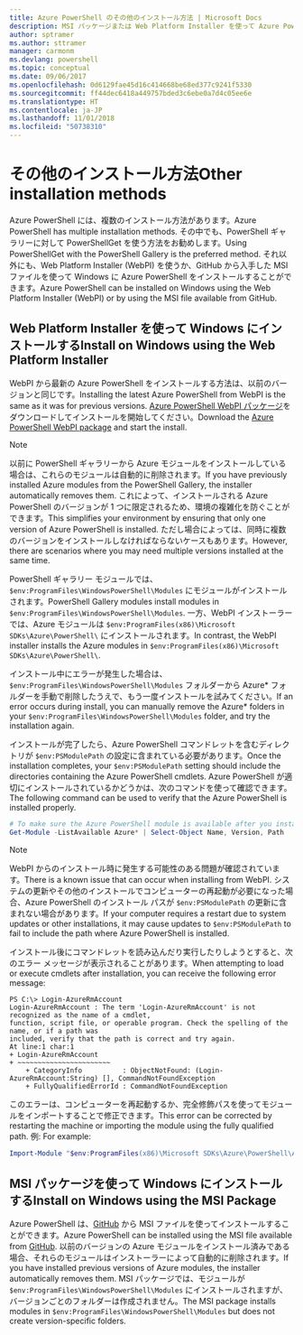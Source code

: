 ```yaml
---
title: Azure PowerShell のその他のインストール方法 | Microsoft Docs
description: MSI パッケージまたは Web Platform Installer を使って Azure PowerShell をインストールする方法について説明します。
author: sptramer
ms.author: sttramer
manager: carmonm
ms.devlang: powershell
ms.topic: conceptual
ms.date: 09/06/2017
ms.openlocfilehash: 0d6129fae45d16c414668be68ed377c9241f5330
ms.sourcegitcommit: ff44dec6418a449757bded3c6ebe0a7d4c05ee6e
ms.translationtype: HT
ms.contentlocale: ja-JP
ms.lasthandoff: 11/01/2018
ms.locfileid: "50738310"
---
```

# <a name="other-installation-methods"></a><span data-ttu-id="e97b4-103">その他のインストール方法</span><span class="sxs-lookup"><span data-stu-id="e97b4-103">Other installation methods</span></span>

<span data-ttu-id="e97b4-104">Azure PowerShell には、複数のインストール方法があります。</span><span class="sxs-lookup"><span data-stu-id="e97b4-104">Azure PowerShell has multiple installation methods.</span></span> <span data-ttu-id="e97b4-105">その中でも、PowerShell ギャラリーに対して PowerShellGet を使う方法をお勧めします。</span><span class="sxs-lookup"><span data-stu-id="e97b4-105">Using PowerShellGet with the PowerShell Gallery is the preferred method.</span></span> <span data-ttu-id="e97b4-106">それ以外にも、Web Platform Installer (WebPI) を使うか、GitHub から入手した MSI ファイルを使って Windows に Azure PowerShell をインストールすることができます。</span><span class="sxs-lookup"><span data-stu-id="e97b4-106">Azure PowerShell can be installed on Windows using the Web Platform Installer (WebPI) or by using the MSI file available from GitHub.</span></span>
 
## <a name="install-on-windows-using-the-web-platform-installer"></a><span data-ttu-id="e97b4-107">Web Platform Installer を使って Windows にインストールする</span><span class="sxs-lookup"><span data-stu-id="e97b4-107">Install on Windows using the Web Platform Installer</span></span>

<span data-ttu-id="e97b4-108">WebPI から最新の Azure PowerShell をインストールする方法は、以前のバージョンと同じです。</span><span class="sxs-lookup"><span data-stu-id="e97b4-108">Installing the latest Azure PowerShell from WebPI is the same as it was for previous versions.</span></span>
<span data-ttu-id="e97b4-109">[Azure PowerShell WebPI パッケージ](http://aka.ms/webpi-azps)をダウンロードしてインストールを開始してください。</span><span class="sxs-lookup"><span data-stu-id="e97b4-109">Download the [Azure PowerShell WebPI package](http://aka.ms/webpi-azps) and start the install.</span></span>

> [!NOTE]
> <span data-ttu-id="e97b4-110">以前に PowerShell ギャラリーから Azure モジュールをインストールしている場合は、これらのモジュールは自動的に削除されます。</span><span class="sxs-lookup"><span data-stu-id="e97b4-110">If you have previously installed Azure modules from the PowerShell Gallery, the installer automatically removes them.</span></span> <span data-ttu-id="e97b4-111">これによって、インストールされる Azure PowerShell のバージョンが 1 つに限定されるため、環境の複雑化を防ぐことができます。</span><span class="sxs-lookup"><span data-stu-id="e97b4-111">This simplifies your environment by ensuring that only one version of Azure PowerShell is installed.</span></span> <span data-ttu-id="e97b4-112">ただし場合によっては、同時に複数のバージョンをインストールしなければならないケースもあります。</span><span class="sxs-lookup"><span data-stu-id="e97b4-112">However, there are scenarios where you may need multiple versions installed at the same time.</span></span>
>
> <span data-ttu-id="e97b4-113">PowerShell ギャラリー モジュールでは、`$env:ProgramFiles\WindowsPowerShell\Modules` にモジュールがインストールされます。</span><span class="sxs-lookup"><span data-stu-id="e97b4-113">PowerShell Gallery modules install modules in `$env:ProgramFiles\WindowsPowerShell\Modules`.</span></span> <span data-ttu-id="e97b4-114">一方、WebPI インストーラーでは、Azure モジュールは `$env:ProgramFiles(x86)\Microsoft SDKs\Azure\PowerShell\` にインストールされます。</span><span class="sxs-lookup"><span data-stu-id="e97b4-114">In contrast, the WebPI installer installs the Azure modules in `$env:ProgramFiles(x86)\Microsoft SDKs\Azure\PowerShell\`.</span></span>
>
> <span data-ttu-id="e97b4-115">インストール中にエラーが発生した場合は、`$env:ProgramFiles\WindowsPowerShell\Modules` フォルダーから Azure\* フォルダーを手動で削除したうえで、もう一度インストールを試みてください。</span><span class="sxs-lookup"><span data-stu-id="e97b4-115">If an error occurs during install, you can manually remove the Azure\* folders in your `$env:ProgramFiles\WindowsPowerShell\Modules` folder, and try the installation again.</span></span>

<span data-ttu-id="e97b4-116">インストールが完了したら、Azure PowerShell コマンドレットを含むディレクトリが `$env:PSModulePath` の設定に含まれている必要があります。</span><span class="sxs-lookup"><span data-stu-id="e97b4-116">Once the installation completes, your `$env:PSModulePath` setting should include the directories containing the Azure PowerShell cmdlets.</span></span> <span data-ttu-id="e97b4-117">Azure PowerShell が適切にインストールされているかどうかは、次のコマンドを使って確認できます。</span><span class="sxs-lookup"><span data-stu-id="e97b4-117">The following command can be used to verify that the Azure PowerShell is installed properly.</span></span>

```powershell
# To make sure the Azure PowerShell module is available after you install
Get-Module -ListAvailable Azure* | Select-Object Name, Version, Path
```

> [!NOTE]
> <span data-ttu-id="e97b4-118">WebPI からのインストール時に発生する可能性のある問題が確認されています。</span><span class="sxs-lookup"><span data-stu-id="e97b4-118">There is a known issue that can occur when installing from WebPI.</span></span> <span data-ttu-id="e97b4-119">システムの更新やその他のインストールでコンピューターの再起動が必要になった場合、Azure PowerShell のインストール パスが `$env:PSModulePath` の更新に含まれない場合があります。</span><span class="sxs-lookup"><span data-stu-id="e97b4-119">If your computer requires a restart due to system updates or other installations, it may cause updates to `$env:PSModulePath` to fail to include the path where Azure PowerShell is installed.</span></span>

<span data-ttu-id="e97b4-120">インストール後にコマンドレットを読み込んだり実行したりしようとすると、次のエラー メッセージが表示されることがあります。</span><span class="sxs-lookup"><span data-stu-id="e97b4-120">When attempting to load or execute cmdlets after installation, you can receive the following error message:</span></span>

```output
PS C:\> Login-AzureRmAccount
Login-AzureRmAccount : The term 'Login-AzureRmAccount' is not recognized as the name of a cmdlet,
function, script file, or operable program. Check the spelling of the name, or if a path was
included, verify that the path is correct and try again.
At line:1 char:1
+ Login-AzureRmAccount
+ ~~~~~~~~~~~~~~~~~~~~~~~
    + CategoryInfo          : ObjectNotFound: (Login-AzureRmAccount:String) [], CommandNotFoundException
    + FullyQualifiedErrorId : CommandNotFoundException
```

<span data-ttu-id="e97b4-121">このエラーは、コンピューターを再起動するか、完全修飾パスを使ってモジュールをインポートすることで修正できます。</span><span class="sxs-lookup"><span data-stu-id="e97b4-121">This error can be corrected by restarting the machine or importing the module using the fully qualified path.</span></span> <span data-ttu-id="e97b4-122">例: </span><span class="sxs-lookup"><span data-stu-id="e97b4-122">For example:</span></span>

```powershell
Import-Module "$env:ProgramFiles(x86)\Microsoft SDKs\Azure\PowerShell\AzureRM.psd1"
```

## <a name="install-on-windows-using-the-msi-package"></a><span data-ttu-id="e97b4-123">MSI パッケージを使って Windows にインストールする</span><span class="sxs-lookup"><span data-stu-id="e97b4-123">Install on Windows using the MSI Package</span></span>

<span data-ttu-id="e97b4-124">Azure PowerShell は、[GitHub](https://github.com/Azure/azure-powershell/releases/latest) から MSI ファイルを使ってインストールすることができます。</span><span class="sxs-lookup"><span data-stu-id="e97b4-124">Azure PowerShell can be installed using the MSI file available from [GitHub](https://github.com/Azure/azure-powershell/releases/latest).</span></span> <span data-ttu-id="e97b4-125">以前のバージョンの Azure モジュールをインストール済みである場合、それらのモジュールはインストーラーによって自動的に削除されます。</span><span class="sxs-lookup"><span data-stu-id="e97b4-125">If you have installed previous versions of Azure modules, the installer automatically removes them.</span></span> <span data-ttu-id="e97b4-126">MSI パッケージでは、モジュールが `$env:ProgramFiles\WindowsPowerShell\Modules` にインストールされますが、バージョンごとのフォルダーは作成されません。</span><span class="sxs-lookup"><span data-stu-id="e97b4-126">The MSI package installs modules in `$env:ProgramFiles\WindowsPowerShell\Modules` but does not create version-specific folders.</span></span>

